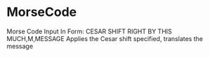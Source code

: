 # MorseCode

Morse Code Input In Form: CESAR SHIFT RIGHT BY THIS MUCH,M,MESSAGE
Applies the Cesar shift specified, translates the message

